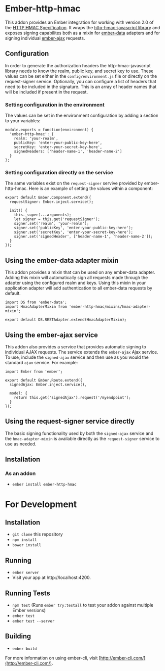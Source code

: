 # Ember-http-hmac

This addon provides an Ember integration for working with version 2.0 of the [HTTP HMAC Specification](https://github.com/acquia/http-hmac-spec/tree/2.0).  It wraps the [http-hmac-javascript library](https://github.com/acquia/http-hmac-javascript) and exposes signing capabilites both as a mixin for [ember-data](https://github.com/emberjs/data) adapters and for signing individual [ember-ajax](https://github.com/ember-cli/ember-ajax) requests.

## Configuration
In order to generate the authorization headers the http-hmac-javascript library needs to know the realm, public key, and secret key to use.  These values can be set either in the `config/environment.js` file or directly on the request-signer service.  Optionally, you can configure a list of headers that need to be included in the signature.  This is an array of header names that will be included if present in the request.

### Setting configuration in the environment
The values can be set in the environment configuration by adding a section to your variables:

```
module.exports = function(environment) {
  'ember-http-hmac': {
    realm: 'your-realm',
    publicKey: 'enter-your-public-key-here',
    secretKey: 'enter-your-secret-key-here',
    signedHeaders: ['header-name-1', 'header-name-2']
  }
};
```

### Setting configuration directly on the service
The same variables exist on the `request-signer` servive provided by ember-http-hmac.  Here is an example of setting the values within a component:

```
export default Ember.Component.extend({
  requestSigner: Ember.inject.service();

  init() {
    this._super(...arguments);
    let signer = this.get('requestSigner');
    signer.set('realm', 'your-realm');
    signer.set('publicKey', 'enter-your-public-key-here');
    signer.set('secretKey', 'enter-your-secret-key-here');
    signer.set('signedHeader', ['header-name-1', 'header-name-2']);
  }
});
```
## Using the ember-data adapter mixin
This addon provides a mixin that can be used on any ember-data adapter.  Adding this mixin will automatically sign all requests made through the adapter using the configured realm and keys.  Using this mixin in your application adapter will add authentication to all ember-data requests by default.

```
import DS from 'ember-data';
import HmacAdapterMixin from 'ember-http-hmac/mixins/hmac-adapter-mixin';

export default DS.RESTAdapter.extend(HmacAdapterMixin);

```

## Using the ember-ajax service
This addon also provides a service that provides automatic signing to individual AJAX requests.  The service extends the `ember-ajax` Ajax service.  To use, include the `signed-ajax` service and then use as you would the standard `ajax` service.  For example:

```
import Ember from 'ember';

export default Ember.Route.extend({
  signedAjax: Ember.inject.service(),

  model: {
    return this.get('signedAjax').request('/myendpoint');
  }
});
```

## Using the request-signer service directly
The basic signing functionality used by both the `signed-ajax` service and the `hmac-adapter-mixin` is available directly as the `request-signer` service to use as needed.

## Installation

### As an addon

* `ember install ember-http-hmac`

# For Development

## Installation

* `git clone` this repository
* `npm install`
* `bower install`

## Running

* `ember server`
* Visit your app at http://localhost:4200.

## Running Tests

* `npm test` (Runs `ember try:testall` to test your addon against multiple Ember versions)
* `ember test`
* `ember test --server`

## Building

* `ember build`

For more information on using ember-cli, visit [http://ember-cli.com/](http://ember-cli.com/).

